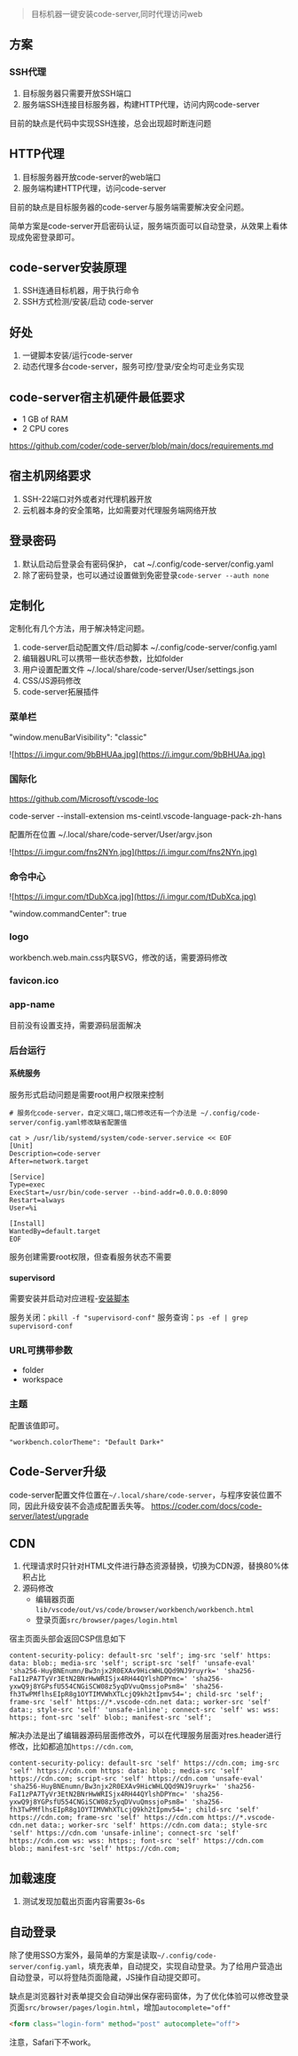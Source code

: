 > 目标机器一键安装code-server,同时代理访问web


## 方案

### SSH代理
1. 目标服务器只需要开放SSH端口
2. 服务端SSH连接目标服务器，构建HTTP代理，访问内网code-server

目前的缺点是代码中实现SSH连接，总会出现超时断连问题

## HTTP代理
1. 目标服务器开放code-server的web端口
2. 服务端构建HTTP代理，访问code-server

目前的缺点是目标服务器的code-server与服务端需要解决安全问题。

简单方案是code-server开启密码认证，服务端页面可以自动登录，从效果上看体现成免密登录即可。

## code-server安装原理

1. SSH连通目标机器，用于执行命令
2. SSH方式检测/安装/启动 code-server

## 好处

1. 一键脚本安装/运行code-server
2. 动态代理多台code-server，服务可控/登录/安全均可走业务实现

## code-server宿主机硬件最低要求

- 1 GB of RAM
- 2 CPU cores

https://github.com/coder/code-server/blob/main/docs/requirements.md

## 宿主机网络要求

1. SSH-22端口对外或者对代理机器开放
2. 云机器本身的安全策略，比如需要对代理服务端网络开放


## 登录密码

1. 默认启动后登录会有密码保护， cat ~/.config/code-server/config.yaml
2. 除了密码登录，也可以通过设置做到免密登录`code-server --auth none`

## 定制化

定制化有几个方法，用于解决特定问题。

1. code-server启动配置文件/启动脚本
   ~/.config/code-server/config.yaml
2. 编辑器URL可以携带一些状态参数，比如folder
3. 用户设置配置文件
   ~/.local/share/code-server/User/settings.json
4. CSS/JS源码修改
5. code-server拓展插件

### 菜单栏

"window.menuBarVisibility": "classic"

![https://i.imgur.com/9bBHUAa.jpg](https://i.imgur.com/9bBHUAa.jpg)


### 国际化
https://github.com/Microsoft/vscode-loc

code-server --install-extension ms-ceintl.vscode-language-pack-zh-hans

配置所在位置
~/.local/share/code-server/User/argv.json

![https://i.imgur.com/fns2NYn.jpg](https://i.imgur.com/fns2NYn.jpg)


### 命令中心

![https://i.imgur.com/tDubXca.jpg](https://i.imgur.com/tDubXca.jpg)

"window.commandCenter": true

### logo

workbench.web.main.css内联SVG，修改的话，需要源码修改

### favicon.ico


### app-name

目前没有设置支持，需要源码层面解决


### 后台运行

#### 系统服务

服务形式启动问题是需要root用户权限来控制

```shell
# 服务化code-server，自定义端口,端口修改还有一个办法是 ~/.config/code-server/config.yaml修改缺省配置值

cat > /usr/lib/systemd/system/code-server.service << EOF
[Unit]
Description=code-server
After=network.target

[Service]
Type=exec
ExecStart=/usr/bin/code-server --bind-addr=0.0.0.0:8090
Restart=always
User=%i

[Install]
WantedBy=default.target
EOF
```
服务创建需要root权限，但查看服务状态不需要

#### supervisord

需要安装并启动对应进程-[安装脚本](https://github.com/alanhg/express-demo/blob/3cae43c6020e9d15c71882e6bb5e31025ff5bbaf/lib/code-server/model/install-package-supervisor.sh#L13-L13)


服务关闭：`pkill -f "supervisord-conf"`
服务查询：`ps -ef | grep supervisord-conf`

### URL可携带参数

- folder
- workspace

### 主题

配置该值即可。

```
"workbench.colorTheme": "Default Dark+"
```





## Code-Server升级

code-server配置文件位置在`~/.local/share/code-server`，与程序安装位置不同，因此升级安装不会造成配置丢失等。
https://coder.com/docs/code-server/latest/upgrade


## CDN
1. 代理请求时只针对HTML文件进行静态资源替换，切换为CDN源，替换80%体积占比
2. 源码修改
   - 编辑器页面`lib/vscode/out/vs/code/browser/workbench/workbench.html`
   - 登录页面`src/browser/pages/login.html`

宿主页面头部会返回CSP信息如下
```
content-security-policy: default-src 'self'; img-src 'self' https: data: blob:; media-src 'self'; script-src 'self' 'unsafe-eval' 'sha256-HuyBNEnumn/Bw3njx2R0EXAv9HicWHLQQd9NJ9ruyrk=' 'sha256-FaI1zPA7TyVr3EtN2BNrHwWRISjx4RH44QYlshDPYmc=' 'sha256-yxwQ9j8YGPsfU554CNGiSCW08z5yqDVvuQmssjoPsm8=' 'sha256-fh3TwPMflhsEIpR8g1OYTIMVWhXTLcjQ9kh2tIpmv54='; child-src 'self'; frame-src 'self' https://*.vscode-cdn.net data:; worker-src 'self' data:; style-src 'self' 'unsafe-inline'; connect-src 'self' ws: wss: https:; font-src 'self' blob:; manifest-src 'self';

```

解决办法是出了编辑器源码层面修改外，可以在代理服务层面对res.header进行修改，比如都追加`https://cdn.com`,

```
content-security-policy: default-src 'self' https://cdn.com; img-src 'self' https://cdn.com https: data: blob:; media-src 'self' https://cdn.com; script-src 'self' https://cdn.com 'unsafe-eval' 'sha256-HuyBNEnumn/Bw3njx2R0EXAv9HicWHLQQd9NJ9ruyrk=' 'sha256-FaI1zPA7TyVr3EtN2BNrHwWRISjx4RH44QYlshDPYmc=' 'sha256-yxwQ9j8YGPsfU554CNGiSCW08z5yqDVvuQmssjoPsm8=' 'sha256-fh3TwPMflhsEIpR8g1OYTIMVWhXTLcjQ9kh2tIpmv54='; child-src 'self' https://cdn.com; frame-src 'self' https://cdn.com https://*.vscode-cdn.net data:; worker-src 'self' https://cdn.com data:; style-src 'self' https://cdn.com 'unsafe-inline'; connect-src 'self' https://cdn.com ws: wss: https:; font-src 'self' https://cdn.com blob:; manifest-src 'self' https://cdn.com;

```

## 加载速度

1. 测试发现加载出页面内容需要3s-6s



## 自动登录

除了使用SSO方案外，最简单的方案是读取`~/.config/code-server/config.yaml`，填充表单，自动提交，实现自动登录。为了给用户营造出自动登录，可以将登陆页面隐藏，JS操作自动提交即可。

缺点是浏览器针对表单提交会自动弹出保存密码窗体，为了优化体验可以修改登录页面`src/browser/pages/login.html`，增加`autocomplete="off"`

```html
<form class="login-form" method="post" autocomplete="off">
```

注意，Safari下不work。
